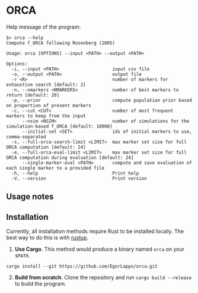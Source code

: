 # ORCA

Help message of the program:

```
$> orca --help
Compute f_ORCA following Rosenberg (2005)

Usage: orca [OPTIONS] --input <PATH> --output <PATH>

Options:
  -i, --input <PATH>                    input csv file
  -o, --output <PATH>                   output file
  -r <R>                                number of markers for exhaustive search [default: 2]
  -n, --nmarkers <NMARKERS>             number of best markers to return [default: 20]
  -p, --prior                           compute population prior based on proportion of present markers
  -c, --cut <CUT>                       number of most frequent markers to keep from the input
      --nsim <NSIM>                     number of simulations for the simulation-based f_ORCA [default: 10000]
      --initial-set <SET>               ids of initial markers to use, comma-separated
  -s, --full-orca-search-limit <LIMIT>  max marker set size for full ORCA computation [default: 24]
  -e, --full-orca-eval-limit <LIMIT>    max marker set size for full ORCA computation during evaluation [default: 24]
      --single-marker-eval <PATH>       compute and save evaluation of each single marker to a provided file
  -h, --help                            Print help
  -V, --version                         Print version
  ```

## Usage notes



## Installation

Currently, all installation methods require Rust to be installed locally. The best way to do this is with [rustup](https://rustup.rs).

  1. **Use Cargo**. This method would produce a binary named `orca` on your `$PATH`.

  ```
  cargo install --git https://github.com/EgorLappo/orca.git
  ```

  2. **Build from scratch**. Clone the repository and run `cargo build --release` to build the program.
